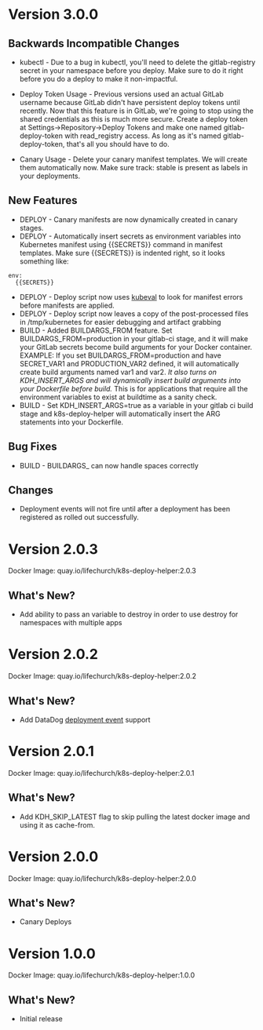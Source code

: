 # Version 3.0.0

## Backwards Incompatible Changes
* kubectl - Due to a bug in kubectl, you'll need to delete the gitlab-registry secret in your namespace before you deploy. Make sure to do it right before you do a deploy to make it non-impactful.

* Deploy Token Usage - Previous versions used an actual GitLab username because GitLab didn't have persistent deploy tokens until recently. Now that this feature is in GitLab, we're going to stop using the shared credentials as this is much more secure. Create a deploy token at Settings->Repository->Deploy Tokens and make one named gitlab-deploy-token with read_registry access. As long as it's named gitlab-deploy-token, that's all you should have to do.

* Canary Usage - Delete your canary manifest templates. We will create them automatically now. Make sure track: stable is present as labels in your deployments.

## New Features
* DEPLOY - Canary manifests are now dynamically created in canary stages.
* DEPLOY - Automatically insert secrets as environment variables into Kubernetes manifest using {{SECRETS}} command in manifest templates. Make sure {{SECRETS}} is indented right, so it looks something like:
```
env:
  {{SECRETS}}
```
* DEPLOY - Deploy script now uses [kubeval](https://github.com/garethr/kubeval) to look for manifest errors before manifests are applied.
* DEPLOY - Deploy script now leaves a copy of the post-processed files in /tmp/kubernetes for easier debugging and artifact grabbing
* BUILD - Added BUILDARGS_FROM feature. Set BUILDARGS_FROM=production in your gitlab-ci stage, and it will make your GitLab secrets become build arguments for your Docker container. EXAMPLE: If you set BUILDARGS_FROM=production and have SECRET_VAR1 and PRODUCTION_VAR2 defined, it will automatically create build arguments named var1 and var2. *It also turns on KDH_INSERT_ARGS and will dynamically insert build arguments into your Dockerfile before build.* This is for applications that require all the environment variables to exist at buildtime as a sanity check.
* BUILD - Set KDH_INSERT_ARGS=true as a variable in your gitlab ci build stage and k8s-deploy-helper will automatically insert the ARG statements into your Dockerfile.

## Bug Fixes
* BUILD - BUILDARGS_ can now handle spaces correctly

## Changes
* Deployment events will not fire until after a deployment has been registered as rolled out successfully.

# Version 2.0.3

Docker Image: quay.io/lifechurch/k8s-deploy-helper:2.0.3

## What's New?
* Add ability to pass an variable to destroy in order to use destroy for namespaces with multiple apps

# Version 2.0.2

Docker Image: quay.io/lifechurch/k8s-deploy-helper:2.0.2

## What's New?
* Add DataDog [deployment event](https://github.com/lifechurch/k8s-deploy-helper#deploy-events) support

# Version 2.0.1

Docker Image: quay.io/lifechurch/k8s-deploy-helper:2.0.1

## What's New?
* Add KDH_SKIP_LATEST flag to skip pulling the latest docker image and using it as cache-from.

# Version 2.0.0

Docker Image: quay.io/lifechurch/k8s-deploy-helper:2.0.0

## What's New?
* Canary Deploys 

# Version 1.0.0

Docker Image: quay.io/lifechurch/k8s-deploy-helper:1.0.0

## What's New?
* Initial release
